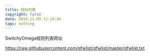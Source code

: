 ```yaml
---
title: 规则列表
copyright: false
date: 2018-11-09 12:14:44
tags: nothing
---
```


SwitchyOmega规则列表网址

https://raw.githubusercontent.com/gfwlist/gfwlist/master/gfwlist.txt
